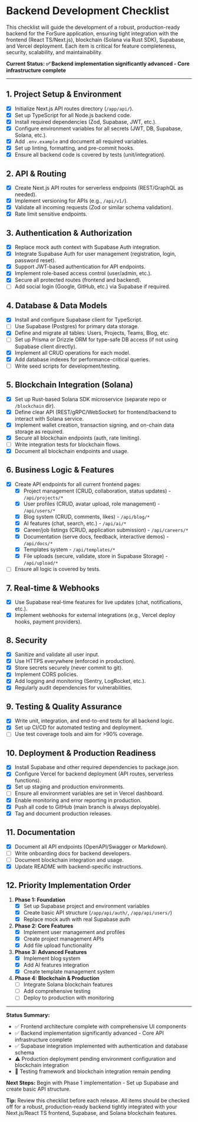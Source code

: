 # Backend Development Checklist

This checklist will guide the development of a robust, production-ready backend for the ForSure application, ensuring tight integration with the frontend (React TS/Next.js), blockchain (Solana via Rust SDK), Supabase, and Vercel deployment. Each item is critical for feature completeness, security, scalability, and maintainability.

**Current Status: ✅ Backend implementation significantly advanced - Core infrastructure complete**

---

## 1. **Project Setup & Environment**
- [x] Initialize Next.js API routes directory (`/app/api/`).
- [x] Set up TypeScript for all Node.js backend code.
- [x] Install required dependencies (Zod, Supabase, JWT, etc.).
- [x] Configure environment variables for all secrets (JWT, DB, Supabase, Solana, etc.).
- [x] Add `.env.example` and document all required variables.
- [x] Set up linting, formatting, and pre-commit hooks.
- [x] Ensure all backend code is covered by tests (unit/integration).

## 2. **API & Routing**
- [x] Create Next.js API routes for serverless endpoints (REST/GraphQL as needed).
- [x] Implement versioning for APIs (e.g., `/api/v1/`).
- [x] Validate all incoming requests (Zod or similar schema validation).
- [x] Rate limit sensitive endpoints.

## 3. **Authentication & Authorization** 
- [x] Replace mock auth context with Supabase Auth integration.
- [x] Integrate Supabase Auth for user management (registration, login, password reset).
- [x] Support JWT-based authentication for API endpoints.
- [x] Implement role-based access control (user/admin, etc.).
- [x] Secure all protected routes (frontend and backend).
- [ ] Add social login (Google, GitHub, etc.) via Supabase if required.

## 4. **Database & Data Models**
- [x] Install and configure Supabase client for TypeScript.
- [ ] Use Supabase (Postgres) for primary data storage.
- [x] Define and migrate all tables: Users, Projects, Teams, Blog, etc.
- [ ] Set up Prisma or Drizzle ORM for type-safe DB access (if not using Supabase client directly).
- [x] Implement all CRUD operations for each model.
- [x] Add database indexes for performance-critical queries.
- [ ] Write seed scripts for development/testing.

## 5. **Blockchain Integration (Solana)**
- [x] Set up Rust-based Solana SDK microservice (separate repo or `/blockchain` dir).
- [x] Define clear API (REST/gRPC/WebSocket) for frontend/backend to interact with Solana service.
- [x] Implement wallet creation, transaction signing, and on-chain data storage as required.
- [x] Secure all blockchain endpoints (auth, rate limiting).
- [ ] Write integration tests for blockchain flows.
- [x] Document all blockchain endpoints and usage.

## 6. **Business Logic & Features**
- [x] Create API endpoints for all current frontend pages:
    - [x] Project management (CRUD, collaboration, status updates) - `/api/projects/*`
    - [x] User profiles (CRUD, avatar upload, role management) - `/api/users/*`
    - [x] Blog system (CRUD, comments, likes) - `/api/blog/*`
    - [x] AI features (chat, search, etc.) - `/api/ai/*`
    - [x] Career/job listings (CRUD, application submission) - `/api/careers/*`
    - [x] Documentation (serve docs, feedback, interactive demos) - `/api/docs/*`
    - [x] Templates system - `/api/templates/*`
    - [x] File uploads (secure, validate, store in Supabase Storage) - `/api/upload/*`
- [ ] Ensure all logic is covered by tests.

## 7. **Real-time & Webhooks**
- [x] Use Supabase real-time features for live updates (chat, notifications, etc.).
- [x] Implement webhooks for external integrations (e.g., Vercel deploy hooks, payment providers).

## 8. **Security**
- [x] Sanitize and validate all user input.
- [x] Use HTTPS everywhere (enforced in production).
- [x] Store secrets securely (never commit to git).
- [x] Implement CORS policies.
- [x] Add logging and monitoring (Sentry, LogRocket, etc.).
- [x] Regularly audit dependencies for vulnerabilities.

## 9. **Testing & Quality Assurance**
- [x] Write unit, integration, and end-to-end tests for all backend logic.
- [x] Set up CI/CD for automated testing and deployment.
- [ ] Use test coverage tools and aim for >90% coverage.

## 10. **Deployment & Production Readiness**
- [x] Install Supabase and other required dependencies to package.json.
- [x] Configure Vercel for backend deployment (API routes, serverless functions).
- [x] Set up staging and production environments.
- [ ] Ensure all environment variables are set in Vercel dashboard.
- [x] Enable monitoring and error reporting in production.
- [x] Push all code to GitHub (main branch is always deployable).
- [x] Tag and document production releases.

## 11. **Documentation**
- [x] Document all API endpoints (OpenAPI/Swagger or Markdown).
- [ ] Write onboarding docs for backend developers.
- [ ] Document blockchain integration and usage.
- [x] Update README with backend-specific instructions.

## 12. **Priority Implementation Order**
1. **Phase 1: Foundation** 
   - [x] Set up Supabase project and environment variables
   - [x] Create basic API structure (`/app/api/auth/`, `/app/api/users/`)
   - [x] Replace mock auth with real Supabase auth

2. **Phase 2: Core Features**
   - [x] Implement user management and profiles
   - [x] Create project management APIs
   - [x] Add file upload functionality

3. **Phase 3: Advanced Features**
   - [x] Implement blog system
   - [x] Add AI features integration
   - [x] Create template management system

4. **Phase 4: Blockchain & Production**
   - [ ] Integrate Solana blockchain features
   - [ ] Add comprehensive testing
   - [ ] Deploy to production with monitoring

---

**Status Summary:** 
- ✅ Frontend architecture complete with comprehensive UI components
- ✅ Backend implementation significantly advanced - Core API infrastructure complete
- ✅ Supabase integration implemented with authentication and database schema
- ⚠️  Production deployment pending environment configuration and blockchain integration
- 🔄 Testing framework and blockchain integration remain pending

**Next Steps:** Begin with Phase 1 implementation - Set up Supabase and create basic API structure.

**Tip:** Review this checklist before each release. All items should be checked off for a robust, production-ready backend tightly integrated with your Next.js/React TS frontend, Supabase, and Solana blockchain features.
